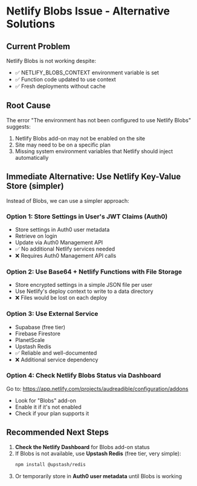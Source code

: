 # Netlify Blobs Issue - Alternative Solutions

## Current Problem
Netlify Blobs is not working despite:
- ✅ NETLIFY_BLOBS_CONTEXT environment variable is set
- ✅ Function code updated to use context
- ✅ Fresh deployments without cache

## Root Cause
The error "The environment has not been configured to use Netlify Blobs" suggests:
1. Netlify Blobs add-on may not be enabled on the site
2. Site may need to be on a specific plan
3. Missing system environment variables that Netlify should inject automatically

## Immediate Alternative: Use Netlify Key-Value Store (simpler)

Instead of Blobs, we can use a simpler approach:

### Option 1: Store Settings in User's JWT Claims (Auth0)
- Store settings in Auth0 user metadata
- Retrieve on login
- Update via Auth0 Management API
- ✅ No additional Netlify services needed
- ❌ Requires Auth0 Management API calls

### Option 2: Use Base64 + Netlify Functions with File Storage
- Store encrypted settings in a simple JSON file per user
- Use Netlify's deploy context to write to a data directory
- ❌ Files would be lost on each deploy

### Option 3: Use External Service
- Supabase (free tier)
- Firebase Firestore
- PlanetScale
- Upstash Redis
- ✅ Reliable and well-documented
- ❌ Additional service dependency

### Option 4: Check Netlify Blobs Status via Dashboard
Go to: https://app.netlify.com/projects/audreadible/configuration/addons
- Look for "Blobs" add-on
- Enable it if it's not enabled
- Check if your plan supports it

## Recommended Next Steps

1. **Check the Netlify Dashboard** for Blobs add-on status
2. If Blobs is not available, use **Upstash Redis** (free tier, very simple):
   ```bash
   npm install @upstash/redis
   ```
3. Or temporarily store in **Auth0 user metadata** until Blobs is working
